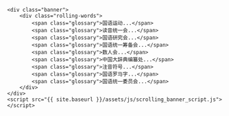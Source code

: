     <div class="banner">
        <div class="rolling-words">
            <span class="glossary">国语运动...</span>
			<span class="glossary">读音统一会...</span>
			<span class="glossary">国语研究会...</span>
            <span class="glossary">国语统一筹备会...</span>
            <span class="glossary">数人会...</span>
			<span class="glossary">中国大辞典编纂处...</span>
			<span class="glossary">注音符号...</span>
			<span class="glossary">国语罗马字...</span>
			<span class="glossary">国语统一委员会...</span>
        </div>
    </div>
    <script src="{{ site.baseurl }}/assets/js/scrolling_banner_script.js"></script>
